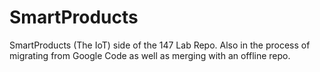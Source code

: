 # SmartProducts
SmartProducts (The IoT) side of the 147 Lab Repo. Also in the process of migrating from Google Code as well as merging with an offline repo.
